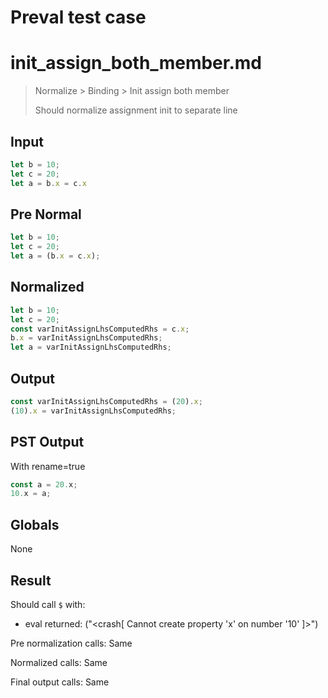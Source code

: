 # Preval test case

# init_assign_both_member.md

> Normalize > Binding > Init assign both member
>
> Should normalize assignment init to separate line

## Input

`````js filename=intro
let b = 10;
let c = 20;
let a = b.x = c.x
`````

## Pre Normal


`````js filename=intro
let b = 10;
let c = 20;
let a = (b.x = c.x);
`````

## Normalized


`````js filename=intro
let b = 10;
let c = 20;
const varInitAssignLhsComputedRhs = c.x;
b.x = varInitAssignLhsComputedRhs;
let a = varInitAssignLhsComputedRhs;
`````

## Output


`````js filename=intro
const varInitAssignLhsComputedRhs = (20).x;
(10).x = varInitAssignLhsComputedRhs;
`````

## PST Output

With rename=true

`````js filename=intro
const a = 20.x;
10.x = a;
`````

## Globals

None

## Result

Should call `$` with:
 - eval returned: ("<crash[ Cannot create property 'x' on number '10' ]>")

Pre normalization calls: Same

Normalized calls: Same

Final output calls: Same
